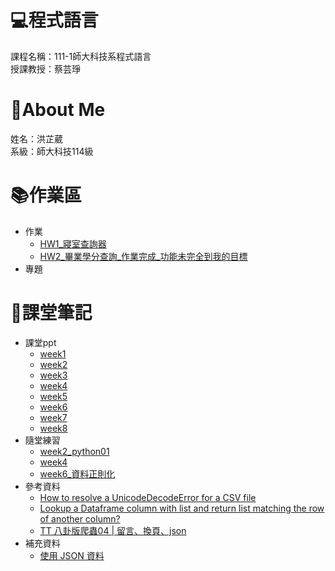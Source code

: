 # :computer:程式語言
課程名稱：111-1師大科技系程式語言  
授課教授：蔡芸琤
# :sheep:About Me
姓名：洪芷葳  
系級：師大科技114級
# :books:作業區
+ 作業
    +  [HW1_寢室查詢器](https://github.com/WeiweiHung/PL/blob/main/HW1.ipynb)
    +  [HW2_畢業學分查詢_作業完成_功能未完全到我的目標](https://github.com/WeiweiHung/PL/blob/main/HW2.ipynb)
+ 專題
# :closed_book:課堂筆記
+ 課堂ppt  
    +  [week1](https://docs.google.com/presentation/d/e/2PACX-1vS_11f3KIeNeqmInAKfHaDzOTxK_ff05aI3H3hanLX1qI6Z8iHhbOfqEUgl3Gzx3s1pYtjIZcdzECSP/pub?start=false&loop=false&delayms=3000&slide=id.g14b2b9fd77a_1_1272)
    +  [week2](https://docs.google.com/presentation/d/e/2PACX-1vQa2_6HxpBPDUjViqvd82AqQfnywwWwETU60fLexCe7ADD8A7kHkpGjkmO6kCSYyw-AFrSCfG3THXiA/pub?start=false&loop=false&delayms=3000&slide=id.p)
    +  [week3](https://docs.google.com/presentation/d/e/2PACX-1vSAw9A5Eu_lHKzShkG8CacnBGk4xauhztCRro8AaxmllMd-gGR3iZpgeV2q8Yz4Fm7CRgfW7fmZSnTJ/pub?start=false&loop=false&delayms=3000&slide=id.p)
    +  [week4](https://docs.google.com/presentation/d/e/2PACX-1vRR3pc8mhMsa4xByYW6vKqtJiJCsAaeLLCvmRVf3RquXZDwY3yk0H9vcF3CGwkVh5ypqe5Yto0-E88d/pub?start=false&loop=false&delayms=3000&slide=id.p)
    +  [week5](https://docs.google.com/presentation/d/e/2PACX-1vRB9etAYcIULZFrawJ1_e1g_0jHvTSZMIBxzCbGMVSwaO92n-lf-T-4Ye9U6M0r25hqugHUI8smMPOZ/pub?start=false&loop=false&delayms=3000&slide=id.p)
    +  [week6](https://docs.google.com/presentation/d/e/2PACX-1vSKqly4jm5pdKscVPAGZvHkc-bfGa3X0P5SYGTIv0HoOTLfV94L7UVWcWnchhdRUTTsEYVqlyQ0wi23/pub?start=false&loop=false&delayms=3000&slide=id.p)
    +  [week7](https://docs.google.com/presentation/d/e/2PACX-1vSIQhAt8wK9K6tgOx9xCsg8cVjZSXgH8Q-whPekB0Zi68fCTwJvmQ_XeJAfrLdohB_jMDn_mblxWCtC/pub?start=false&loop=false&delayms=3000&slide=id.p)
    +  [week8](https://docs.google.com/presentation/d/e/2PACX-1vR0lsj6suoMW-s48VLVaWeXB2vXwcPmvX2jKpXOCuZuEry3VMyAlapumD20gt1DUPiMIT6krRjZba3P/pub?start=false&loop=false&delayms=3000&slide=id.p)
+ 隨堂練習
    + [week2_python01](https://github.com/WeiweiHung/PL/blob/main/PL_Python01.ipynb)
    + [week4](https://github.com/WeiweiHung/PL/blob/main/week4_practice.ipynb)
    + [week6_資料正則化](https://github.com/WeiweiHung/PL/blob/main/week6_practice.ipynb)
+ 參考資料
    + [How to resolve a UnicodeDecodeError for a CSV file](https://www.kaggle.com/code/paultimothymooney/how-to-resolve-a-unicodedecodeerror-for-a-csv-file)
    + [Lookup a Dataframe column with list and return list matching the row of another column?](https://stackoverflow.com/questions/71619015/lookup-a-dataframe-column-with-list-and-return-list-matching-the-row-of-another)
    + [TT 八卦版爬蟲04 | 留言、換頁、json](https://ithelp.ithome.com.tw/articles/10270992)
+ 補充資料
    + [使用 JSON 資料](https://developer.mozilla.org/zh-TW/docs/Learn/JavaScript/Objects/JSON)
    
